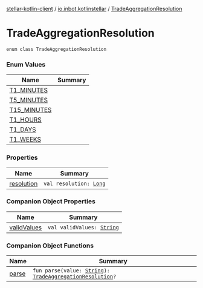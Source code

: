 [stellar-kotlin-client](../../index.md) / [io.inbot.kotlinstellar](../index.md) / [TradeAggregationResolution](./index.md)

# TradeAggregationResolution

`enum class TradeAggregationResolution`

### Enum Values

| Name | Summary |
|---|---|
| [T1_MINUTES](-t1_-m-i-n-u-t-e-s.md) |  |
| [T5_MINUTES](-t5_-m-i-n-u-t-e-s.md) |  |
| [T15_MINUTES](-t15_-m-i-n-u-t-e-s.md) |  |
| [T1_HOURS](-t1_-h-o-u-r-s.md) |  |
| [T1_DAYS](-t1_-d-a-y-s.md) |  |
| [T1_WEEKS](-t1_-w-e-e-k-s.md) |  |

### Properties

| Name | Summary |
|---|---|
| [resolution](resolution.md) | `val resolution: `[`Long`](https://kotlinlang.org/api/latest/jvm/stdlib/kotlin/-long/index.html) |

### Companion Object Properties

| Name | Summary |
|---|---|
| [validValues](valid-values.md) | `val validValues: `[`String`](https://kotlinlang.org/api/latest/jvm/stdlib/kotlin/-string/index.html) |

### Companion Object Functions

| Name | Summary |
|---|---|
| [parse](parse.md) | `fun parse(value: `[`String`](https://kotlinlang.org/api/latest/jvm/stdlib/kotlin/-string/index.html)`): `[`TradeAggregationResolution`](./index.md)`?` |
